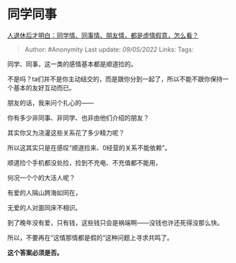 # 同学同事
[人退休后才明白：同学情、同事情、朋友情，都是虚情假意，怎么看？](https://www.zhihu.com/question/521467583/answer/2477115858)

> Author: #Anonymity
> Last update: *09/05/2022*
> Links:
> Tags:

同学、同事，这一类的感情基本都是顺道捡的。

不是吗？ta们并不是你主动结交的，而是跟你分到一起了，所以不能不跟你保持一个基本的友好互动而已。

朋友的话，我来问个扎心的——

你有多少非同事、非同学、也非由他们介绍的朋友？

其实你又为浇灌这些关系花了多少精力呢？

所以这其实只是在感叹“顺道捡来、0经营的关系不能依赖”。

顺道捡个手机都没处捡，捡到不充电、不充值都不能用，

何况一个个的大活人呢？

有爱的人隔山跨海如同在，

无爱的人对面同床不相识。

到了晚年没有爱，只有钱，这些钱只会是祸端啊——没钱也许还死得没那么快。

所以，不要再在“这情那情都是假的“这种问题上寻求共鸣了。

**这个答案必须是否。**

